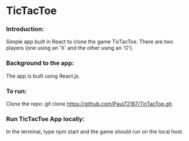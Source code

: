 # TicTacToe

### Introduction:
Simple app built in React to clone the game TicTacToe. There are two players (one using an 'X' and the other using an 'O').

### Background to the app:
The app is built using React.js.

### To run:
Clone the repo: git clone https://github.com/Paul72187/TicTacToe.git.

### Run TicTacToe App locally:
In the terminal, type npm start and the game should run on the local host.
